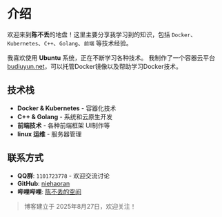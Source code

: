 # 介绍

欢迎来到**陈不丢**的地盘！这里主要分享我学习到的知识，包括 `Docker`、`Kubernetes`、`C++`、`Golang`、`前端` 等技术经验。

我喜欢使用 **Ubuntu** 系统，正在不断学习各种技术。
我制作了一个容器云平台 [budiuyun.net](https://budiuyun.net)，可以托管Docker镜像以及帮助学习Docker技术。

## 技术栈
- **Docker & Kubernetes** - 容器化技术
- **C++ & Golang** - 系统和云原生开发  
- **前端技术** - 各种前端框架 UI制作等
- **linux 运维** - 服务器管理



## 联系方式
- **QQ群**: `1101723778` - 欢迎交流讨论
- **GitHub**: [niehaoran](https://github.com/niehaoran)
- **哔哩哔哩**: [陈不丢的空间](https://space.bilibili.com/317029711)

> 博客建立于 2025年8月27日，欢迎关注！
